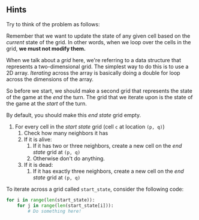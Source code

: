 ## Hints

Try to think of the problem as follows:

Remember that we want to update the state of any given cell
based on the *current* state of the grid. In other words, when
we loop over the cells in the grid, **we must not modify them.**

When we talk about a *grid* here, we're referring to a data structure
that represents a two-dimensional grid. The simplest way to do this
is to use a 2D array. *Iterating* across the array is basically doing
a double for loop across the dimensions of the array.

So before we start, we should make a second grid that represents
the state of the game at the *end* the turn. The grid that we iterate
upon is the state of the game at the *start* of the turn.

By default, you should make this *end state* grid empty.

1. For every cell in the *start state* grid (cell `c` at location `(p, q)`)
   1. Check how many neighbors it has
   2. If it is alive:
      1. If it has two or three neighbors, create a new cell on the
         *end state* grid at `(p, q)`
      2. Otherwise don't do anything.
   3. If it is dead:
      1. If it has exactly three neighbors, create a new cell on the
         *end state* grid at `(p, q)`

To iterate across a grid called `start_state`, consider the following code:

```python
for i in range(len(start_state)):
    for j in range(len(start_state[i])):
        # Do something here!
```
